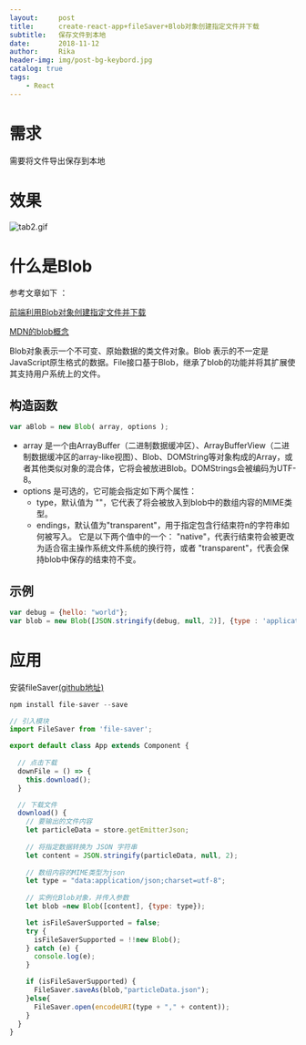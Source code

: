 ```yaml
---
layout:     post
title:      create-react-app+fileSaver+Blob对象创建指定文件并下载
subtitle:   保存文件到本地
date:       2018-11-12
author:     Rika
header-img: img/post-bg-keybord.jpg
catalog: true
tags:
    - React
---     
```


# 需求
需要将文件导出保存到本地
# 效果
![tab2.gif](https://upload-images.jianshu.io/upload_images/6949865-b91e61904c624cce.gif?imageMogr2/auto-orient/strip)

# 什么是Blob
参考文章如下 ：    

[前端利用Blob对象创建指定文件并下载](https://segmentfault.com/a/1190000015026760)    

[MDN的blob概念](https://developer.mozilla.org/zh-CN/docs/Web/API/Blob)  

Blob对象表示一个不可变、原始数据的类文件对象。Blob 表示的不一定是JavaScript原生格式的数据。File接口基于Blob，继承了blob的功能并将其扩展使其支持用户系统上的文件。

## 构造函数  
```js
var aBlob = new Blob( array, options );
```
- array 是一个由ArrayBuffer（二进制数据缓冲区）、ArrayBufferView（二进制数据缓冲区的array-like视图）、Blob、DOMString等对象构成的Array，或者其他类似对象的混合体，它将会被放进Blob。DOMStrings会被编码为UTF-8。
- options 是可选的，它可能会指定如下两个属性：
    - type，默认值为 ""，它代表了将会被放入到blob中的数组内容的MIME类型。
    - endings，默认值为"transparent"，用于指定包含行结束符n的字符串如何被写入。 它是以下两个值中的一个： "native"，代表行结束符会被更改为适合宿主操作系统文件系统的换行符，或者 "transparent"，代表会保持blob中保存的结束符不变。

## 示例

```js
var debug = {hello: "world"};
var blob = new Blob([JSON.stringify(debug, null, 2)], {type : 'application/json'});
```

# 应用
安装fileSaver[(github地址)](https://github.com/eligrey/FileSaver.js)  

```js
npm install file-saver --save
```

```js
// 引入模块
import FileSaver from 'file-saver';  

export default class App extends Component { 
  
  // 点击下载
  downFile = () => {
    this.download();
  }

  // 下载文件
  download() {
    // 要输出的文件内容
    let particleData = store.getEmitterJson;
    
    // 将指定数据转换为 JSON 字符串
    let content = JSON.stringify(particleData, null, 2);
    
    // 数组内容的MIME类型为json
    let type = "data:application/json;charset=utf-8";
    
    // 实例化Blob对象，并传入参数        
    let blob =new Blob([content], {type: type});

    let isFileSaverSupported = false;
    try {
      isFileSaverSupported = !!new Blob();
    } catch (e) {
      console.log(e);
    }

    if (isFileSaverSupported) {
      FileSaver.saveAs(blob,"particleData.json");
    }else{
      FileSaver.open(encodeURI(type + "," + content));
    }
  } 
}
  
```


